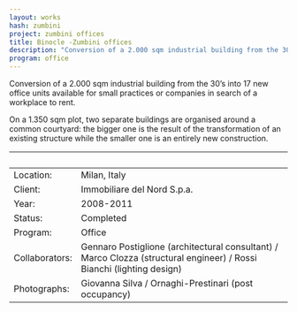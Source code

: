 ```yaml
---
layout: works
hash: zumbini
project: zumbini offices
title: Binocle -Zumbini offices
description: "Conversion of a 2.000 sqm industrial building from the 30’s into 17 new office units available for small practices or companies in search of a workplace to rent"
program: office
---
```


Conversion of a 2.000 sqm industrial building from the 30’s into 17 new office units available for small practices or companies in search of a workplace to rent.

On a 1.350 sqm plot, two separate buildings are organised around a common courtyard: the bigger one is the result of the transformation of an existing structure while the smaller one is an entirely new construction.

|&nbsp;|&nbsp;|
|:----------|:---------------|
| Location:      | Milan, Italy |
| Client:        | Immobiliare del Nord S.p.a. |
| Year:          | 2008-2011 |
| Status:        | Completed |
| Program:       | Office |
| Collaborators: | Gennaro Postiglione (architectural consultant) / Marco Clozza (structural engineer) / Rossi Bianchi (lighting design) |
| Photographs:   | Giovanna Silva / Ornaghi-Prestinari (post occupancy) |
